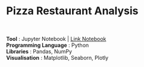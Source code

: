 # Pizza Restaurant Analysis
<br>

**Tool** : Jupyter Notebook | [Link Notebook](https://github.com/AmmanSajid1/Pizza-Restaurant-Analysis/blob/main/Pizza-Restaurant-Analysis.ipynb)<br>
**Programming Language** : Python <br>
**Libraries** : Pandas, NumPy <br>
**Visualisation** : Matplotlib, Seaborn, Plotly <br>
<br>
<br>
